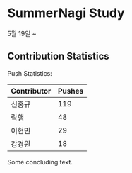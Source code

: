 # SummerNagi Study

5월 19일 ~ 

## Contribution Statistics

Push Statistics:

| Contributor | Pushes |
| ----------- | ------ |
| 신홍규 | 119 |
| 락햄 | 48 |
| 이현민 | 29 |
| 강경원 | 18 |

Some concluding text.
